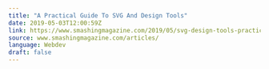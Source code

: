 ```yaml
---
title: "A Practical Guide To SVG And Design Tools"
date: 2019-05-03T12:00:59Z
link: https://www.smashingmagazine.com/2019/05/svg-design-tools-practical-guide/
source: www.smashingmagazine.com/articles/
language: Webdev
draft: false
---
```


